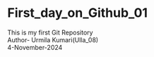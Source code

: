 # First_day_on_Github_01
This is my first Git Repository
<br>
Author- Urmila Kumari(Ulla_08)
<br>
4-November-2024
